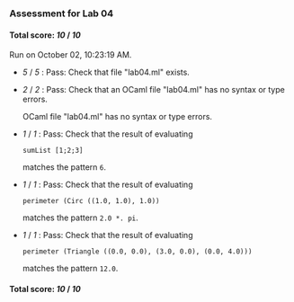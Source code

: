 ### Assessment for Lab 04

#### Total score: _10_ / _10_

Run on October 02, 10:23:19 AM.

+  _5_ / _5_ : Pass: Check that file "lab04.ml" exists.

+  _2_ / _2_ : Pass: Check that an OCaml file "lab04.ml" has no syntax or type errors.

    OCaml file "lab04.ml" has no syntax or type errors.



+  _1_ / _1_ : Pass: 
Check that the result of evaluating
   ```
   sumList [1;2;3]
   ```
   matches the pattern `6`.

   




+  _1_ / _1_ : Pass: 
Check that the result of evaluating
   ```
   perimeter (Circ ((1.0, 1.0), 1.0))
   ```
   matches the pattern `2.0 *. pi`.

   




+  _1_ / _1_ : Pass: 
Check that the result of evaluating
   ```
   perimeter (Triangle ((0.0, 0.0), (3.0, 0.0), (0.0, 4.0)))
   ```
   matches the pattern `12.0`.

   




#### Total score: _10_ / _10_

